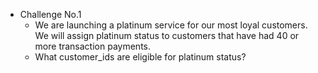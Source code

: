 - Challenge No.1
    - We are launching a platinum service for our most loyal customers. We will assign platinum status to customers that have had 40 or more transaction payments.
    - What customer_ids are eligible for platinum status?